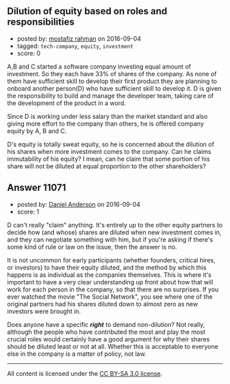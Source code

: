 ## Dilution of equity based on roles and responsibilities

- posted by: [mostafiz rahman](https://stackexchange.com/users/1067054/mostafiz-rahman) on 2016-09-04
- tagged: `tech-company`, `equity`, `investment`
- score: 0

<p>A,B and C started a software company investing equal amount of investment. So they each have 33% of shares of the company. As none of them have sufficient skill to develop their first product they are planning to onboard another person(D) who have sufficient skill to develop it. D is given the responsibility to build and manage the developer team, taking care of the development of the product in a word. </p>

<p>Since D is working under less salary than the market standard and also giving more effort to the company than others, he is offered company equity by A, B and C. </p>

<p>D's equity is totally sweat equity, so he is concerned about the dilution of his shares when more investment comes to the company. Can he claims immutability of his equity? I mean, can he claim that some portion of his share will not be diluted at equal proportion to the other shareholders? </p>



## Answer 11071

- posted by: [Daniel Anderson](https://stackexchange.com/users/8398759/daniel-anderson) on 2016-09-04
- score: 1

<p>D can't really "claim" anything.  It's entirely up to the other equity partners to decide how (and whose) shares are diluted when new investment comes in, and they can negotiate something with him, but if you're asking if there's some kind of rule or law on the issue, then the answer is no.</p>

<p>It is not uncommon for early participants (whether founders, critical hires, or investors) to have their equity diluted, and the method by which this happens is as individual as the companies themselves.  This is where it's important to have a very clear understanding up front about how that will work for each person in the company, so that there are no surprises. If you ever watched the movie "The Social Network", you see where one of the original partners had his shares diluted down to almost zero as new investors were brought in.  </p>

<p>Does anyone have a specific <strong><em>right</em></strong> to demand non-dilution?  Not really, although the people who have contributed the most and play the most crucial roles would certainly have a good argument for why their shares should be diluted least or not at all.  Whether this is acceptable to everyone else in the company is a matter of policy, not law.</p>




---

All content is licensed under the [CC BY-SA 3.0 license](https://creativecommons.org/licenses/by-sa/3.0/).
